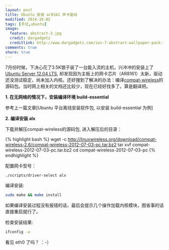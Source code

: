 ```yaml
---
layout: post
title: Ubuntu 安装 ar8161 声卡驱动
modified: 2014-10-02
tags: [手记,ubuntu]
image:
  feature: abstract-3.jpg
  credit: dargadgetz
  creditlink: http://www.dargadgetz.com/ios-7-abstract-wallpaper-pack-for-iphone-5-and-ipod-touch-retina/
comments: true
share: true
---
```


7月份时候，下决心花了3.5K银子装了一台能入流的主机，兴冲冲的安装上了[Ubuntu Server 12.04 LTS], 却发现因为主板上的网卡芯片（AR8161）太新，驱动还没测试稳定，尚未加入内核。还好搜到了解决的办法：编译[compat-wireless]的源码包。当时网上相关的文档还比较少，现在已经好找多了。算是翻译把。

**1. 在无网络的情况下，安装编译环境 build-essential**  

参考上一篇文章[Ubuntu 平台离线安装软件包, 以安装 build-essential 为例]

**2. 编译安装 alx**

下载并解压compat-wireless的源码包, 进入解压后的目录：

{% highlight bash %}
wget -c http://linuxwireless.org/download/compat-wireless-2.6/compat-wireless-2012-07-03-pc.tar.bz2
tar xvf compat-wireless-2012-07-03-pc.tar.bz2
cd compat-wireless-2012-07-03-pc
{% endhighlight %}

配置网卡型号：

~~~ bash
./scripts/driver-select alx
~~~

编译安装:

~~~ bash
sudo make && make install
~~~

如果编译安装过程没有报错的话，最后会提示几个操作加载内核模块，图省事的话直接重启就行了。

检查安装结果:

~~~ bash
ifconfig -a
~~~

看见 eth0 了吗？ ：-）

[Ubuntu Server 12.04 LTS]:http://www.ubuntu.com/download/server
[compat-wireless]:http://linuxwireless.org/download/compat-wireless-2.6
[Ubuntu离线安装软件包]:http://blog.zhibeiyou.net/2012/10/31/Ubuntu离线安装软件包.html


